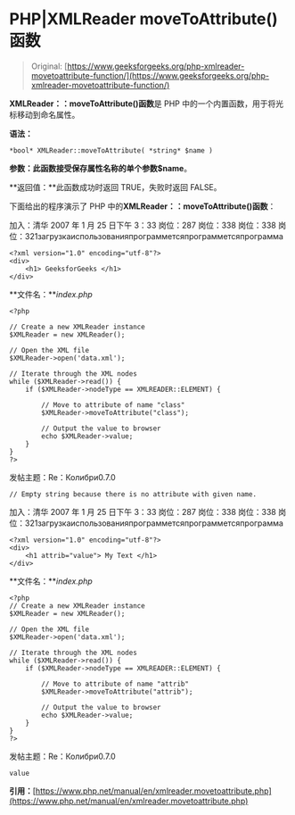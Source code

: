 # PHP|XMLReader moveToAttribute()函数

> Original: [https://www.geeksforgeeks.org/php-xmlreader-movetoattribute-function/](https://www.geeksforgeeks.org/php-xmlreader-movetoattribute-function/)

**XMLReader：：moveToAttribute()函数**是 PHP 中的一个内置函数，用于将光标移动到命名属性。

**语法：**

```
*bool* XMLReader::moveToAttribute( *string* $name )
```

**参数：**此函数接受保存属性名称的单个参数**$name**。

**返回值：**此函数成功时返回 TRUE，失败时返回 FALSE。

下面给出的程序演示了 PHP 中的**XMLReader：：moveToAttribute()函数**：

加入：清华 2007 年 1 月 25 日下午 3：33 岗位：287 岗位：338 岗位：338 岗位：321загрузкаиспользованияпрограмметсяпрограмметсяпрограмма

```
<?xml version="1.0" encoding="utf-8"?>
<div>
    <h1> GeeksforGeeks </h1>
</div>
```

**文件名：***index.php*

```
<?php

// Create a new XMLReader instance
$XMLReader = new XMLReader();

// Open the XML file
$XMLReader->open('data.xml');

// Iterate through the XML nodes
while ($XMLReader->read()) {
    if ($XMLReader->nodeType == XMLREADER::ELEMENT) {

        // Move to attribute of name "class"
        $XMLReader->moveToAttribute("class");

        // Output the value to browser
        echo $XMLReader->value;
    }
}
?>
```

发帖主题：Re：Колибри0.7.0

```
// Empty string because there is no attribute with given name.
```

加入：清华 2007 年 1 月 25 日下午 3：33 岗位：287 岗位：338 岗位：338 岗位：321загрузкаиспользованияпрограмметсяпрограмметсяпрограмма

```
<?xml version="1.0" encoding="utf-8"?>
<div>
    <h1 attrib="value"> My Text </h1>
</div>
```

**文件名：***index.php*

```
<?php
// Create a new XMLReader instance
$XMLReader = new XMLReader();

// Open the XML file
$XMLReader->open('data.xml');

// Iterate through the XML nodes
while ($XMLReader->read()) {
    if ($XMLReader->nodeType == XMLREADER::ELEMENT) {

        // Move to attribute of name "attrib"
        $XMLReader->moveToAttribute("attrib");

        // Output the value to browser
        echo $XMLReader->value;
    }
}
?>
```

发帖主题：Re：Колибри0.7.0

```
value
```

**引用：**[https://www.php.net/manual/en/xmlreader.movetoattribute.php](https://www.php.net/manual/en/xmlreader.movetoattribute.php)